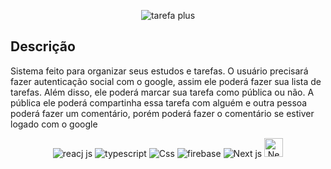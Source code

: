 <p align="center"><a><img src="https://github.com/user-attachments/assets/4688712b-72f8-4b34-948f-7e9e5e1d2085" alt="tarefa plus"/></a></p>


## Descrição

Sistema feito para organizar seus estudos e tarefas. O usuário precisará fazer autenticação social com o google, assim ele poderá fazer sua lista de tarefas. Além disso, ele poderá marcar sua tarefa como pública ou não. A pública ele poderá compartinha essa tarefa com alguém e outra pessoa poderá fazer um comentário, porém poderá fazer o comentário se estiver logado com o google

<p align="center">
    <img alt="reacj js" src="https://img.shields.io/badge/React-20232A?style=for-the-badge&logo=react&logoColor=61DAFB"/>
    <img alt="typescript" src="https://img.shields.io/badge/TypeScript-007ACC?style=for-the-badge&logo=typescript&logoColor=white"/>
    <img alt="Css" src="https://img.shields.io/badge/CSS3-1572B6?style=for-the-badge&logo=css3&logoColor=white"/>
    <img alt="firebase" src="https://img.shields.io/badge/Firebase-039BE5?style=for-the-badge&logo=Firebase&logoColor=white"/>
    <img alt="Next js" src="https://img.shields.io/badge/Next.js-000?logo=nextdotjs&logoColor=fff&style=for-the-badge"/>
    <img alt="Next Auth" src="https://camo.githubusercontent.com/0085057468e412e31f6a14046882dfaa46d4ebd03021ec4c28724def68d17896/68747470733a2f2f70726576696577732e6a756d7073686172652e636f6d2f7468756d622f38313562633031623739366464366631373333633935376335616631393439333334623665626631613431636237383263383138663362633833383430343965323531646361366532336330633437373638636137393739366539393036376132343934633961336461393961353036326534353030343134306264363334613037363935343432643631633366663961323139656531323435613230656533" style="width: 30px;"/>
</p>


